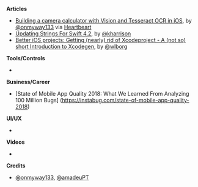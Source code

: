 **Articles**

* [Building a camera calculator with Vision and Tesseract OCR in iOS](https://heartbeat.fritz.ai/building-a-camera-calculator-with-vision-and-tesseract-ocr-in-ios-26f16240fe51), by [@onmyway133](https://twitter.com/onmyway133) via [Heartbeart](https://heartbeat.fritz.ai/)
* [Updating Strings For Swift 4.2](https://useyourloaf.com/blog/updating-strings-for-swift-4.2/), by [@kharrison](https://twitter.com/kharrison)
* [Better iOS projects: Getting (nearly) rid of Xcodeproject - A (not so) short Introduction to Xcodegen](https://www.number42.de/blog/2018/07/24/xcodegen-article.html), by [@wlborg](https://twitter.com/wlborg)

**Tools/Controls**

* 

**Business/Career**

* [State of Mobile App Quality 2018: What We Learned From Analyzing 100 Million Bugs] (https://instabug.com/state-of-mobile-app-quality-2018)

**UI/UX**

* 

**Videos**

* 

**Credits**

* [@onmyway133](https://twitter.com/onmyway133), [@amadeuPT](https://twitter.com/amadeuPT)

